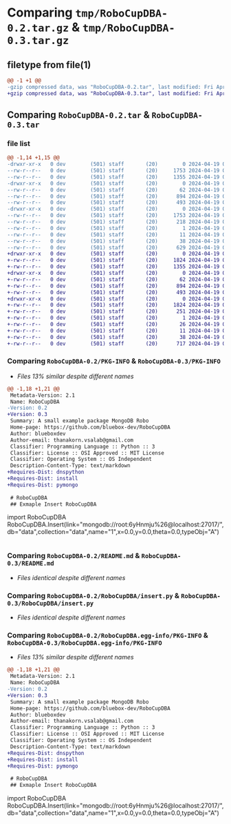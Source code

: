 # Comparing `tmp/RoboCupDBA-0.2.tar.gz` & `tmp/RoboCupDBA-0.3.tar.gz`

## filetype from file(1)

```diff
@@ -1 +1 @@
-gzip compressed data, was "RoboCupDBA-0.2.tar", last modified: Fri Apr 19 07:43:22 2024, max compression
+gzip compressed data, was "RoboCupDBA-0.3.tar", last modified: Fri Apr 19 07:57:21 2024, max compression
```

## Comparing `RoboCupDBA-0.2.tar` & `RoboCupDBA-0.3.tar`

### file list

```diff
@@ -1,14 +1,15 @@
-drwxr-xr-x   0 dev        (501) staff       (20)        0 2024-04-19 07:43:22.341998 RoboCupDBA-0.2/
--rw-r--r--   0 dev        (501) staff       (20)     1753 2024-04-19 07:43:22.341767 RoboCupDBA-0.2/PKG-INFO
--rw-r--r--   0 dev        (501) staff       (20)     1355 2024-04-19 07:33:19.000000 RoboCupDBA-0.2/README.md
-drwxr-xr-x   0 dev        (501) staff       (20)        0 2024-04-19 07:43:22.340720 RoboCupDBA-0.2/RoboCupDBA/
--rw-r--r--   0 dev        (501) staff       (20)       62 2024-04-19 07:02:15.000000 RoboCupDBA-0.2/RoboCupDBA/__init__.py
--rw-r--r--   0 dev        (501) staff       (20)      894 2024-04-19 06:59:48.000000 RoboCupDBA-0.2/RoboCupDBA/insert.py
--rw-r--r--   0 dev        (501) staff       (20)      493 2024-04-19 07:00:25.000000 RoboCupDBA-0.2/RoboCupDBA/query.py
-drwxr-xr-x   0 dev        (501) staff       (20)        0 2024-04-19 07:43:22.341532 RoboCupDBA-0.2/RoboCupDBA.egg-info/
--rw-r--r--   0 dev        (501) staff       (20)     1753 2024-04-19 07:43:22.000000 RoboCupDBA-0.2/RoboCupDBA.egg-info/PKG-INFO
--rw-r--r--   0 dev        (501) staff       (20)      218 2024-04-19 07:43:22.000000 RoboCupDBA-0.2/RoboCupDBA.egg-info/SOURCES.txt
--rw-r--r--   0 dev        (501) staff       (20)        1 2024-04-19 07:43:22.000000 RoboCupDBA-0.2/RoboCupDBA.egg-info/dependency_links.txt
--rw-r--r--   0 dev        (501) staff       (20)       11 2024-04-19 07:43:22.000000 RoboCupDBA-0.2/RoboCupDBA.egg-info/top_level.txt
--rw-r--r--   0 dev        (501) staff       (20)       38 2024-04-19 07:43:22.342043 RoboCupDBA-0.2/setup.cfg
--rw-r--r--   0 dev        (501) staff       (20)      629 2024-04-19 07:43:11.000000 RoboCupDBA-0.2/setup.py
+drwxr-xr-x   0 dev        (501) staff       (20)        0 2024-04-19 07:57:21.339981 RoboCupDBA-0.3/
+-rw-r--r--   0 dev        (501) staff       (20)     1824 2024-04-19 07:57:21.339737 RoboCupDBA-0.3/PKG-INFO
+-rw-r--r--   0 dev        (501) staff       (20)     1355 2024-04-19 07:33:19.000000 RoboCupDBA-0.3/README.md
+drwxr-xr-x   0 dev        (501) staff       (20)        0 2024-04-19 07:57:21.338208 RoboCupDBA-0.3/RoboCupDBA/
+-rw-r--r--   0 dev        (501) staff       (20)       62 2024-04-19 07:02:15.000000 RoboCupDBA-0.3/RoboCupDBA/__init__.py
+-rw-r--r--   0 dev        (501) staff       (20)      894 2024-04-19 06:59:48.000000 RoboCupDBA-0.3/RoboCupDBA/insert.py
+-rw-r--r--   0 dev        (501) staff       (20)      493 2024-04-19 07:00:25.000000 RoboCupDBA-0.3/RoboCupDBA/query.py
+drwxr-xr-x   0 dev        (501) staff       (20)        0 2024-04-19 07:57:21.339413 RoboCupDBA-0.3/RoboCupDBA.egg-info/
+-rw-r--r--   0 dev        (501) staff       (20)     1824 2024-04-19 07:57:21.000000 RoboCupDBA-0.3/RoboCupDBA.egg-info/PKG-INFO
+-rw-r--r--   0 dev        (501) staff       (20)      251 2024-04-19 07:57:21.000000 RoboCupDBA-0.3/RoboCupDBA.egg-info/SOURCES.txt
+-rw-r--r--   0 dev        (501) staff       (20)        1 2024-04-19 07:57:21.000000 RoboCupDBA-0.3/RoboCupDBA.egg-info/dependency_links.txt
+-rw-r--r--   0 dev        (501) staff       (20)       26 2024-04-19 07:57:21.000000 RoboCupDBA-0.3/RoboCupDBA.egg-info/requires.txt
+-rw-r--r--   0 dev        (501) staff       (20)       11 2024-04-19 07:57:21.000000 RoboCupDBA-0.3/RoboCupDBA.egg-info/top_level.txt
+-rw-r--r--   0 dev        (501) staff       (20)       38 2024-04-19 07:57:21.340046 RoboCupDBA-0.3/setup.cfg
+-rw-r--r--   0 dev        (501) staff       (20)      717 2024-04-19 07:57:00.000000 RoboCupDBA-0.3/setup.py
```

### Comparing `RoboCupDBA-0.2/PKG-INFO` & `RoboCupDBA-0.3/PKG-INFO`

 * *Files 13% similar despite different names*

```diff
@@ -1,18 +1,21 @@
 Metadata-Version: 2.1
 Name: RoboCupDBA
-Version: 0.2
+Version: 0.3
 Summary: A small example package MongoDB Robo
 Home-page: https://github.com/bluebox-dev/RoboCupDBA
 Author: blueboxdev
 Author-email: thanakorn.vsalab@gmail.com
 Classifier: Programming Language :: Python :: 3
 Classifier: License :: OSI Approved :: MIT License
 Classifier: Operating System :: OS Independent
 Description-Content-Type: text/markdown
+Requires-Dist: dnspython
+Requires-Dist: install
+Requires-Dist: pymongo
 
 # RoboCupDBA
 ## Exmaple Insert RoboCupDBA
 ```
 import RoboCupDBA
 RoboCupDBA.Insert(link="mongodb://root:6yHnmju%26@localhost:27017/",db="data",collection="data",name="1",x=0.0,y=0.0,theta=0.0,typeObj="A")
 ```
```

### Comparing `RoboCupDBA-0.2/README.md` & `RoboCupDBA-0.3/README.md`

 * *Files identical despite different names*

### Comparing `RoboCupDBA-0.2/RoboCupDBA/insert.py` & `RoboCupDBA-0.3/RoboCupDBA/insert.py`

 * *Files identical despite different names*

### Comparing `RoboCupDBA-0.2/RoboCupDBA.egg-info/PKG-INFO` & `RoboCupDBA-0.3/RoboCupDBA.egg-info/PKG-INFO`

 * *Files 13% similar despite different names*

```diff
@@ -1,18 +1,21 @@
 Metadata-Version: 2.1
 Name: RoboCupDBA
-Version: 0.2
+Version: 0.3
 Summary: A small example package MongoDB Robo
 Home-page: https://github.com/bluebox-dev/RoboCupDBA
 Author: blueboxdev
 Author-email: thanakorn.vsalab@gmail.com
 Classifier: Programming Language :: Python :: 3
 Classifier: License :: OSI Approved :: MIT License
 Classifier: Operating System :: OS Independent
 Description-Content-Type: text/markdown
+Requires-Dist: dnspython
+Requires-Dist: install
+Requires-Dist: pymongo
 
 # RoboCupDBA
 ## Exmaple Insert RoboCupDBA
 ```
 import RoboCupDBA
 RoboCupDBA.Insert(link="mongodb://root:6yHnmju%26@localhost:27017/",db="data",collection="data",name="1",x=0.0,y=0.0,theta=0.0,typeObj="A")
 ```
```

